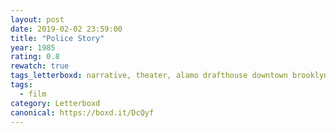 ```yaml
---
layout: post 
date: 2019-02-02 23:59:00
title: "Police Story"
year: 1985
rating: 0.8
rewatch: true
tags_letterboxd: narrative, theater, alamo drafthouse downtown brooklyn, NYC
tags:
  - film
category: Letterboxd
canonical: https://boxd.it/DcQyf
---
```

